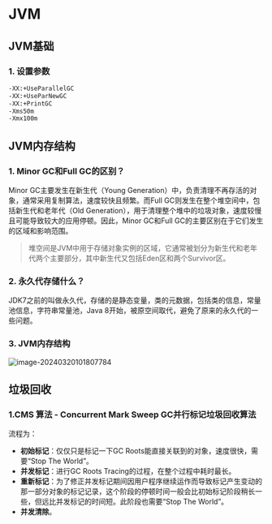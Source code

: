 # JVM

## JVM基础

### 1. 设置参数

```bash
-XX:+UseParallelGC
-XX:+UseParNewGC
-XX:+PrintGC
-Xms50m
-Xmx100m
```



## JVM内存结构

### 1. Minor GC和Full GC的区别？

Minor GC主要发生在新生代（Young Generation）中，负责清理不再存活的对象，通常采用复制算法，速度较快且频繁。而Full GC则发生在整个堆空间中，包括新生代和老年代（Old Generation），用于清理整个堆中的垃圾对象，速度较慢且可能导致较大的应用停顿。因此，Minor GC和Full GC的主要区别在于它们发生的区域和影响范围。

> 堆空间是JVM中用于存储对象实例的区域，它通常被划分为新生代和老年代两个主要部分，其中新生代又包括Eden区和两个Survivor区。

### 2. 永久代存储什么？

JDK7之前的叫做永久代，存储的是静态变量，类的元数据，包括类的信息，常量池信息，字符串常量池，Java 8开始，被原空间取代，避免了原来的永久代的一些问题。

### 3. JVM内存结构

![image-20240320101807784](https://cdn.jsdelivr.net/gh/52chen/imagebed2023@main/picgo/image-20240320101807784.png)

### 

## 垃圾回收

### 1.CMS 算法 - Concurrent Mark Sweep GC并行标记垃圾回收算法



流程为：

- **初始标记**：仅仅只是标记一下GC Roots能直接关联到的对象，速度很快，需要“Stop The World”。
- **并发标记**：进行GC Roots Tracing的过程，在整个过程中耗时最长。
- **重新标记**：为了修正并发标记期间因用户程序继续运作而导致标记产生变动的那一部分对象的标记记录，这个阶段的停顿时间一般会比初始标记阶段稍长一些，但远比并发标记的时间短。此阶段也需要“Stop The World”。
- **并发清除**。